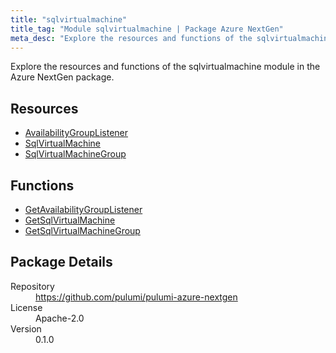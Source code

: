 ```yaml
---
title: "sqlvirtualmachine"
title_tag: "Module sqlvirtualmachine | Package Azure NextGen"
meta_desc: "Explore the resources and functions of the sqlvirtualmachine module in the Azure NextGen package."
---
```


<!-- WARNING: this file was generated by Pulumi Docs Generator. -->
<!-- Do not edit by hand unless you're certain you know what you are doing! -->

Explore the resources and functions of the sqlvirtualmachine module in the Azure NextGen package.

<h2 id="resources">Resources</h2>
<ul class="api">
    <li><a href="availabilitygrouplistener" title="AvailabilityGroupListener"><span class="symbol resource"></span>AvailabilityGroupListener</a></li>
    <li><a href="sqlvirtualmachine" title="SqlVirtualMachine"><span class="symbol resource"></span>SqlVirtualMachine</a></li>
    <li><a href="sqlvirtualmachinegroup" title="SqlVirtualMachineGroup"><span class="symbol resource"></span>SqlVirtualMachineGroup</a></li>
</ul>

<h2 id="functions">Functions</h2>
<ul class="api">
    <li><a href="getavailabilitygrouplistener" title="GetAvailabilityGroupListener"><span class="symbol function"></span>GetAvailabilityGroupListener</a></li>
    <li><a href="getsqlvirtualmachine" title="GetSqlVirtualMachine"><span class="symbol function"></span>GetSqlVirtualMachine</a></li>
    <li><a href="getsqlvirtualmachinegroup" title="GetSqlVirtualMachineGroup"><span class="symbol function"></span>GetSqlVirtualMachineGroup</a></li>
</ul>

<h2 id="package-details">Package Details</h2>
<dl class="package-details">
	<dt>Repository</dt>
	<dd><a href="https://github.com/pulumi/pulumi-azure-nextgen">https://github.com/pulumi/pulumi-azure-nextgen</a></dd>
	<dt>License</dt>
	<dd>Apache-2.0</dd>
	<dt>Version</dt>
	<dd>0.1.0</dd>
</dl>




